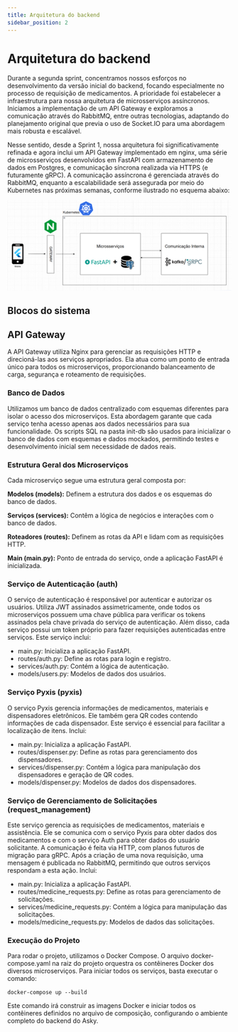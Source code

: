 ```yaml
---
title: Arquitetura do backend
sidebar_position: 2
---
```


# Arquitetura do backend

Durante a segunda sprint, concentramos nossos esforços no desenvolvimento da versão inicial do backend, focando especialmente no processo de requisição de medicamentos. A prioridade foi estabelecer a infraestrutura para nossa arquitetura de microsserviços assíncronos. Iniciamos a implementação de um API Gateway e exploramos a comunicação através do RabbitMQ, entre outras tecnologias, adaptando do planejamento original que previa o uso de Socket.IO para uma abordagem mais robusta e escalável.

Nesse sentido, desde a Sprint 1, nossa arquitetura foi significativamente refinada e agora inclui um API Gateway implementado em nginx, uma série de microsserviços desenvolvidos em FastAPI com armazenamento de dados em Postgres, e comunicação síncrona realizada via HTTPS (e futuramente gRPC). A comunicação assíncrona é gerenciada através do RabbitMQ, enquanto a escalabilidade será assegurada por meio do Kubernetes nas próximas semanas, conforme ilustrado no esquema abaixo:

![alt text](../../static/img/arch-new.png)

## Blocos do sistema

## API Gateway

A API Gateway utiliza Nginx para gerenciar as requisições HTTP e direcioná-las aos serviços apropriados. Ela atua como um ponto de entrada único para todos os microserviços, proporcionando balanceamento de carga, segurança e roteamento de requisições.

### Banco de Dados

Utilizamos um banco de dados centralizado com esquemas diferentes para isolar o acesso dos microserviços. Esta abordagem garante que cada serviço tenha acesso apenas aos dados necessários para sua funcionalidade. Os scripts SQL na pasta init-db são usados para inicializar o banco de dados com esquemas e dados mockados, permitindo testes e desenvolvimento inicial sem necessidade de dados reais.

### Estrutura Geral dos Microserviços

Cada microserviço segue uma estrutura geral composta por:

**Modelos (models):** Definem a estrutura dos dados e os esquemas do banco de dados.

**Serviços (services):** Contêm a lógica de negócios e interações com o banco de dados.

**Roteadores (routes):** Definem as rotas da API e lidam com as requisições HTTP.

**Main (main.py):** Ponto de entrada do serviço, onde a aplicação FastAPI é inicializada.

### Serviço de Autenticação (auth)
O serviço de autenticação é responsável por autenticar e autorizar os usuários. Utiliza JWT assinados assimetricamente, onde todos os microserviços possuem uma chave pública para verificar os tokens assinados pela chave privada do serviço de autenticação. Além disso, cada serviço possui um token próprio para fazer requisições autenticadas entre serviços. Este serviço inclui:

- main.py: Inicializa a aplicação FastAPI.
- routes/auth.py: Define as rotas para login e registro.
- services/auth.py: Contém a lógica de autenticação.
- models/users.py: Modelos de dados dos usuários.

### Serviço Pyxis (pyxis)

O serviço Pyxis gerencia informações de medicamentos, materiais e dispensadores eletrônicos. Ele também gera QR codes contendo informações de cada dispensador. Este serviço é essencial para facilitar a localização de itens. Inclui:

- main.py: Inicializa a aplicação FastAPI.
- routes/dispenser.py: Define as rotas para gerenciamento dos dispensadores.
- services/dispenser.py: Contém a lógica para manipulação dos dispensadores e geração de QR codes.
- models/dispenser.py: Modelos de dados dos dispensadores.

### Serviço de Gerenciamento de Solicitações (request_management)

Este serviço gerencia as requisições de medicamentos, materiais e assistência. Ele se comunica com o serviço Pyxis para obter dados dos medicamentos e com o serviço Auth para obter dados do usuário solicitante. A comunicação é feita via HTTP, com planos futuros de migração para gRPC. Após a criação de uma nova requisição, uma mensagem é publicada no RabbitMQ, permitindo que outros serviços respondam a esta ação. Inclui:

- main.py: Inicializa a aplicação FastAPI.
- routes/medicine_requests.py: Define as rotas para gerenciamento de solicitações.
- services/medicine_requests.py: Contém a lógica para manipulação das solicitações.
- models/medicine_requests.py: Modelos de dados das solicitações.

### Execução do Projeto
Para rodar o projeto, utilizamos o Docker Compose. O arquivo docker-compose.yaml na raiz do projeto orquestra os contêineres Docker dos diversos microserviços. Para iniciar todos os serviços, basta executar o comando:

```
docker-compose up --build
```

Este comando irá construir as imagens Docker e iniciar todos os contêineres definidos no arquivo de composição, configurando o ambiente completo do backend do Asky.




